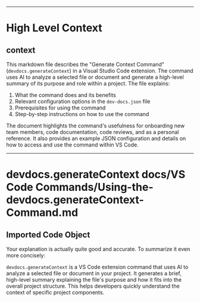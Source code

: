 

  ---
# High Level Context
## context
This markdown file describes the "Generate Context Command" (`devdocs.generateContext`) in a Visual Studio Code extension. The command uses AI to analyze a selected file or document and generate a high-level summary of its purpose and role within a project. The file explains:

1. What the command does and its benefits
2. Relevant configuration options in the `dev-docs.json` file
3. Prerequisites for using the command
4. Step-by-step instructions on how to use the command

The document highlights the command's usefulness for onboarding new team members, code documentation, code reviews, and as a personal reference. It also provides an example JSON configuration and details on how to access and use the command within VS Code.

---
# devdocs.generateContext docs/VS Code Commands/Using-the-devdocs.generateContext-Command.md
## Imported Code Object
Your explanation is actually quite good and accurate. To summarize it even more concisely:

`devdocs.generateContext` is a VS Code extension command that uses AI to analyze a selected file or document in your project. It generates a brief, high-level summary explaining the file's purpose and how it fits into the overall project structure. This helps developers quickly understand the context of specific project components.

  